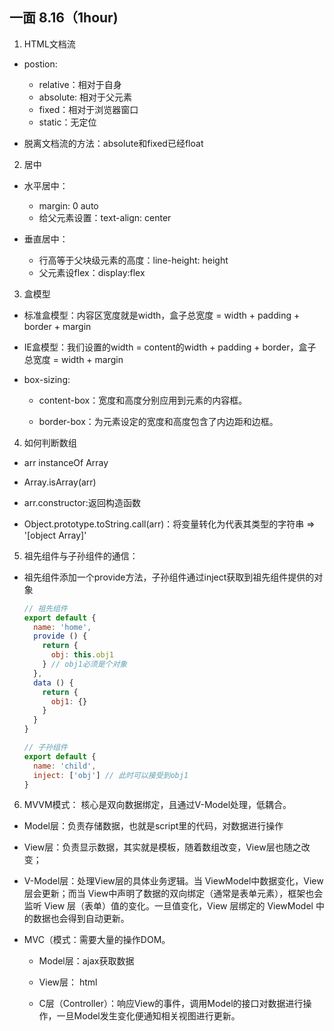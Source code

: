 <!--
 * @Author: shaoyun
 * @Date: 2019-08-16 21:25:41
 * @LastEditors: shaoyun
 * @LastEditTime: 2019-08-16 22:26:00
 * @Description: 有赞一面
 -->
## 一面 8.16（1hour)
1. HTML文档流
  - postion: 
    - relative：相对于自身
    - absolute: 相对于父元素
    - fixed：相对于浏览器窗口
    - static：无定位

  - 脱离文档流的方法：absolute和fixed已经float

2. 居中
  - 水平居中：
    - margin: 0 auto
    - 给父元素设置：text-align: center

  - 垂直居中：
    - 行高等于父块级元素的高度：line-height: height
    - 父元素设flex：display:flex

3. 盒模型
  - 标准盒模型：内容区宽度就是width，盒子总宽度 = width + padding + border + margin
  
  - IE盒模型：我们设置的width = content的width +  padding + border，盒子总宽度 = width + margin

  - box-sizing: 
    - content-box：宽度和高度分别应用到元素的内容框。
    
    - border-box：为元素设定的宽度和高度包含了内边距和边框。

4. 如何判断数组
  - arr instanceOf Array

  - Array.isArray(arr)

  - arr.constructor:返回构造函数

  - Object.prototype.toString.call(arr)：将变量转化为代表其类型的字符串 => '[object Array]'

5. 祖先组件与子孙组件的通信：
  - 祖先组件添加一个provide方法，子孙组件通过inject获取到祖先组件提供的对象
    ```javascript
    // 祖先组件
    export default {
      name: 'home',
      provide () {
        return {
          obj: this.obj1
        } // obj1必须是个对象
      },
      data () {
        return {
          obj1: {}
        }
      }
    }

    // 子孙组件
    export default {
      name: 'child',
      inject: ['obj'] // 此时可以接受到obj1
    }
    ```

6. MVVM模式： 核心是双向数据绑定，且通过V-Model处理，低耦合。
  - Model层：负责存储数据，也就是script里的代码，对数据进行操作

  - View层：负责显示数据，其实就是模板，随着数组改变，View层也随之改变；

  - V-Model层：处理View层的具体业务逻辑。当 ViewModel中数据变化，View层会更新；而当 View中声明了数据的双向绑定（通常是表单元素），框架也会监听 View 层（表单）值的变化。一旦值变化，View 层绑定的 ViewModel 中的数据也会得到自动更新。

  - MVC（模式：需要大量的操作DOM。
    - Model层：ajax获取数据

    - View层： html

    - C层（Controller）：响应View的事件，调用Model的接口对数据进行操作，一旦Model发生变化便通知相关视图进行更新。
